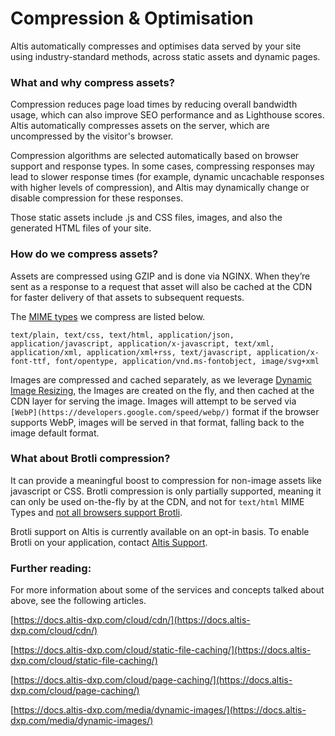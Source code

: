 # Compression & Optimisation
Altis automatically compresses and optimises data served by your site using industry-standard methods, across static assets and dynamic pages.

### What and why compress assets?

Compression reduces page load times by reducing overall bandwidth usage, which can also improve SEO performance and as Lighthouse scores. Altis automatically compresses assets on the server, which are uncompressed by the visitor's browser.

Compression algorithms are selected automatically based on browser support and response types. In some cases, compressing responses may lead to slower response times (for example, dynamic uncachable responses with higher levels of compression), and Altis may dynamically change or disable compression for these responses.

Those static assets include .js and CSS files, images, and also the generated HTML files of your site.

### How do we compress assets?

Assets are compressed using GZIP and is done via NGINX. When they’re sent as a response to a request that asset will also be cached at the CDN for faster delivery of that assets to subsequent requests.

The [MIME types](https://en.wikipedia.org/wiki/Media_type) we compress are listed below.

`text/plain, text/css, text/html, application/json, application/javascript, application/x-javascript, text/xml, application/xml, application/xml+rss, text/javascript, application/x-font-ttf, font/opentype, application/vnd.ms-fontobject, image/svg+xml`

Images are compressed and cached separately, as we leverage [Dynamic Image Resizing](https://docs.altis-dxp.com/media/dynamic-images/), the Images are created on the fly, and then cached at the CDN layer for serving the image. Images will attempt to be served via `[WebP](https://developers.google.com/speed/webp/)` format if the browser supports WebP, images will be served in that format, falling back to the image default format.

### What about Brotli compression?

It can provide a meaningful boost to compression for non-image assets like javascript or CSS. Brotli compression is only partially supported, meaning it can only be used on-the-fly by at the CDN, and not for `text/html` MIME Types and [not all browsers support Brotli](https://docs.w3cub.com/browser_support_tables/brotli).

Brotli support on Altis is currently available on an opt-in basis. To enable Brotli on your application, contact [Altis Support](https://docs.altis-dxp.com/guides/getting-help-with-altis/).

### Further reading:

For more information about some of the services and concepts talked about above, see the following articles.

[https://docs.altis-dxp.com/cloud/cdn/](https://docs.altis-dxp.com/cloud/cdn/)

[https://docs.altis-dxp.com/cloud/static-file-caching/](https://docs.altis-dxp.com/cloud/static-file-caching/)

[https://docs.altis-dxp.com/cloud/page-caching/](https://docs.altis-dxp.com/cloud/page-caching/)

[https://docs.altis-dxp.com/media/dynamic-images/](https://docs.altis-dxp.com/media/dynamic-images/)